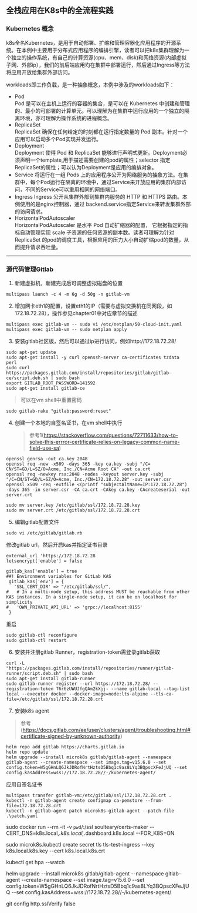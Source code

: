 ## 全栈应用在K8s中的全流程实践

### Kubernetes 概念
k8s全名Kubernetes，是用于自动部署、扩缩和管理容器化应用程序的开源系统。在本例中主要用于分布式应用程序的编排引擎，读者可以把k8s集群理解为一个独立的操作系统，有自己的计算资源(cpu、mem、disk)和网络资源(内部虚拟子网、外部ip），我们的前后端应用均在集群中部署运行，然后通过Ingress等方法将应用开放给集群外部访问。

workloads即工作负载，是一种抽象概念，本例中涉及的workloads如下：
- Pod  
    Pod 是可以在主机上运行的容器的集合，是可以在 Kubernetes 中创建和管理的、最小的可部署的计算单元。可以理解为在集群中运行应用的一个独立的隔离环境，亦可理解为操作系统的进程概念。
- ReplicaSet  
    ReplicaSet 确保在任何给定的时刻都在运行指定数量的 Pod 副本。针对一个应用可以启动多个Pod实现并发运行。
- Deployment  
    Deployment 使得 Pod 和 ReplicaSet 能够进行声明式更新。Deployment必须声明一个template,用于描述需要创建的pod的属性；selector 指定ReplicaSet的属性；可以认为Deployment是应用的编排对象。
- Service
    将运行在一组 Pods 上的应用程序公开为网络服务的抽象方法。在集群中，每个Pod运行在隔离的环境中，通过Service来开放应用的集群内部访问，不同的Service可以重用相同的网络端口。
- Ingress
    Ingress 公开从集群外部到集群内服务的 HTTP 和 HTTPS 路由。本例使用的是nginx控制器，通过 backend.service指定Service来转发集群外部的访问请求。
- HorizontalPodAutoscaler  
    HorizontalPodAutoscaler 是水平 Pod 自动扩缩器的配置， 它根据指定的指标自动管理实现 scale 子资源的任何资源的副本数。读者可理解为针对ReplicaSet 的pod的调度工具，根据应用的压力大小自动扩缩pod的数量，从而提升请求吞吐量。
---
### 源代码管理Gitlab
1. 新建虚拟机，新建完成后可调整虚拟磁盘的位置
```
multipass launch -c 4 -m 6g -d 50g -n gitlab-vm
```
2. 增加网卡eth1的配置，设置eth1的IP（需要与虚拟交换机在同网段，如172.18.72.28），操作参见chapter01中对应章节的描述
```
multipass exec gitlab-vm -- sudo vi /etc/netplan/50-cloud-init.yaml
multipass exec gitlab-vm -- sudo netplan apply
```
3. 安装gitlab社区版，然后可以通过ip进行访问，例如http://172.18.72.28/
```
sudo apt-get update
sudo apt-get install -y curl openssh-server ca-certificates tzdata perl
sudo curl https://packages.gitlab.com/install/repositories/gitlab/gitlab-ce/script.deb.sh | sudo bash
export GITLAB_ROOT_PASSWORD=141592
sudo apt-get install gitlab-ce
```
> 可以在vm shell中重置密码
```
sudo gitlab-rake "gitlab:password:reset"
```
4. 创建一个本地的自签名证书，在vm shell中执行
    > 参考1(https://stackoverflow.com/questions/72711633/how-to-solve-this-errror-certificate-relies-on-legacy-common-name-field-use-sa)
```
openssl genrsa -out ca.key 2048
openssl req -new -x509 -days 365 -key ca.key -subj "/C= CN/ST=GD/L=SZ/O=Acme, Inc./CN=Acme Root CA" -out ca.crt 
openssl req -newkey rsa:2048 -nodes -keyout server.key -subj "/C=CN/ST=GD/L=SZ/O=Acme, Inc./CN=172.18.72.28" -out server.csr   
openssl x509 -req -extfile <(printf "subjectAltName=IP:172.18.72.28") -days 365 -in server.csr -CA ca.crt -CAkey ca.key -CAcreateserial -out server.crt  
```
```
sudo mv server.key /etc/gitlab/ssl/172.18.72.28.key
sudo mv server.crt /etc/gitlab/ssl/172.18.72.28.crt
```
5. 编辑gitlab配置文件
```
sudo vi /etc/gitlab/gitlab.rb  
```
修改gitlab url，然后开启kas并指定证书目录
```
external_url 'https://172.18.72.28
letsencrypt['enable'] = false
```
```
gitlab_kas['enable'] = true
##! Environment variables for GitLab KAS
 gitlab_kas['env'] = {
   'SSL_CERT_DIR' => "/etc/gitlab/ssl/",
#   # In a multi-node setup, this address MUST be reachable from other KAS instances. In a single-node setup, it can be on localhost for simplicity
#   'OWN_PRIVATE_API_URL' => 'grpc://localhost:8155'
 }
```
重启
```
sudo gitlab-ctl reconfigure
sudo gitlab-ctl restart
```
6. 安装并注册gitlab Runner，registration-token需登录gitlab获取
```
curl -L "https://packages.gitlab.com/install/repositories/runner/gitlab-runner/script.deb.sh" | sudo bash
sudo apt-get install gitlab-runner
sudo gitlab-runner register --url https://172.18.72.28/ --registration-token T6r6zUWUJfgQAm2kXjj- --name gitlab-local --tag-list local --executor docker --docker-image=node:lts-alpine --tls-ca-file=/etc/gitlab/ssl/172.18.72.28.crt 
```

7. 安装k8s agent
> 参考(https://docs.gitlab.com/ee/user/clusters/agent/troubleshooting.html#certificate-signed-by-unknown-authority)
```
helm repo add gitlab https://charts.gitlab.io
helm repo update
helm upgrade --install microk8s gitlab/gitlab-agent --namespace gitlab-agent --create-namespace --set image.tag=v15.6.0 --set config.token=W5gGHnLQ6JkJDRofNrtHztsD5Bbq1c9as8LYq3BQpscXFeJjUQ --set config.kasAddress=wss://172.18.72.28//-/kubernetes-agent/
```
应用自签名证书
```
multipass transfer gitlab-vm:/etc/gitlab/ssl/172.18.72.28.crt .
kubectl -n gitlab-agent create configmap ca-pemstore --from-file=172.18.72.28.crt
kubectl -n gitlab-agent patch microk8s-gitlab-agent --patch-file .\patch.yaml
```

sudo docker run --rm -it -v `pwd`/:/ssl soulteary/certs-maker --CERT_DNS=k8s.local,*.k8s.local,*.dashboard.k8s.local --FOR_K8S=ON 

sudo microk8s.kubectl create secret tls tls-test-ingress --key k8s.local.k8s.key --cert k8s.local.k8s.crt


kubectl get hpa --watch


helm upgrade --install microk8s gitlab/gitlab-agent --namespace gitlab-agent --create-namespace --set image.tag=v15.6.0 --set config.token=W5gGHnLQ6JkJDRofNrtHztsD5Bbq1c9as8LYq3BQpscXFeJjUQ --set config.kasAddress=wss://172.18.72.28//-/kubernetes-agent/


git config http.sslVerify false



